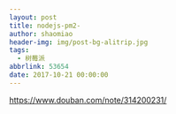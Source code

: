 ```yaml
---
layout: post
title: nodejs-pm2-
author: shaomiao
header-img: img/post-bg-alitrip.jpg
tags:
  - 树莓派
abbrlink: 53654
date: 2017-10-21 00:00:00
---
```

https://www.douban.com/note/314200231/
